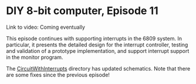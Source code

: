 # DIY 8-bit computer, Episode 11

Link to video: Coming eventually

This episode continues with supporting interrupts in the 6809 system.  In particular, it presents the detailed design for the interrupt controller, testing and validation of a prototype implementation, and support interrupt support in the monitor program.

The [CircuitWithInterrupts](CircuitWithInterrupts) directory has updated schematics.  Note that there are some fixes since the previous episode!
